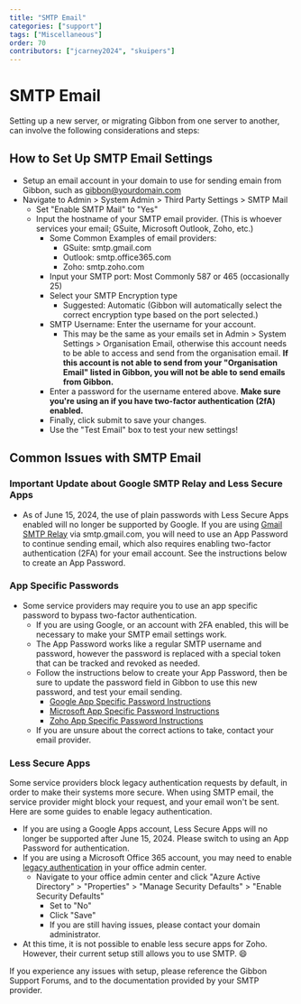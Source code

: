 ```yaml
---
title: "SMTP Email"
categories: ["support"]
tags: ["Miscellaneous"]
order: 70
contributors: ["jcarney2024", "skuipers"]
---
```

# SMTP Email

Setting up a new server, or migrating Gibbon from one server to another, can involve the following considerations and steps:

## How to Set Up SMTP Email Settings

* Setup an email account in your domain to use for sending emain from Gibbon, such as gibbon@yourdomain.com
* Navigate to Admin > System Admin > Third Party Settings > SMTP Mail
  * Set "Enable SMTP Mail" to "Yes"
  * Input the hostname of your SMTP email provider. (This is whoever services your email; GSuite, Microsoft Outlook, Zoho, etc.)
    * Some Common Examples of email providers:
      * GSuite: smtp.gmail.com
      * Outlook: smtp.office365.com
      * Zoho: smtp.zoho.com
    * Input your SMTP port: Most Commonly 587 or 465 (occasionally 25)
    * Select your SMTP Encryption type
      * Suggested: Automatic (Gibbon will automatically select the correct encryption type based on the port selected.)
    * SMTP Username: Enter the username for your account.
      * This may be the same as your emails set in Admin > System Settings > Organisation Email, otherwise this account needs to be able to access and send from the organisation email. **If this account is not able to send from your "Organisation Email" listed in Gibbon, you will not be able to send emails from Gibbon.**
    * Enter a password for the username entered above. **Make sure you're using an [](#app-specific-passwords) if you have two-factor authentication (2fA) enabled.**
    * Finally, click submit to save your changes.
    * Use the "Test Email" box to test your new settings!

## Common Issues with SMTP Email

### Important Update about Google SMTP Relay and Less Secure Apps

* As of June 15, 2024, the use of plain passwords with Less Secure Apps enabled will no longer be supported by Google. If you are using [Gmail SMTP Relay](https://apps.google.com/supportwidget/articlehome?hl=en&article_url=https%3A%2F%2Fsupport.google.com%2Fa%2Fanswer%2F2956491%3Fhl%3Den&assistant_id=generic-unu&product_context=2956491&product_name=UnuFlow&trigger_context=a) via smtp.gmail.com, you will need to use an App Password to continue sending email, which also requires enabling two-factor authentication (2FA) for your email account. See the instructions below to create an App Password.

### App Specific Passwords

* Some service providers may require you to use an app specific password to bypass two-factor authentication.
  * If you are using Google, or an account with 2FA enabled, this will be necessary to make your SMTP email settings work.
  * The App Password works like a regular SMTP username and password, however the password is replaced with a special token that can be tracked and revoked as needed.
  * Follow the instructions below to create your App Password, then be sure to update the password field in Gibbon to use this new password, and test your email sending. 
    * [Google App Specific Password Instructions](https://support.google.com/accounts/answer/185833?hl=en)
    * [Microsoft App Specific Password Instructions](https://support.microsoft.com/en-us/account-billing/using-app-passwords-with-apps-that-don-t-support-two-step-verification-5896ed9b-4263-e681-128a-a6f2979a7944)
    * [Zoho App Specific Password Instructions](https://help.zoho.com/portal/en/kb/bigin/channels/email/articles/generate-an-app-specific-password)
  * If you are unsure about the correct actions to take, contact your email provider.

### Less Secure Apps

Some service providers block legacy authentication requests by default, in order to make their systems more secure. When using SMTP email, the service provider might block your request, and your email won't be sent. Here are some guides to enable legacy authentication.

* If you are using a Google Apps account, Less Secure Apps will no longer be supported after June 15, 2024. Please switch to using an App Password for authentication.
* If you are using a Microsoft Office 365 account, you may need to enable [legacy authentication](http://woshub.com/enable-modern-basic-auth-microsoft-365/) in your office admin center.
  * Navigate to your office admin center and click "Azure Active Directory" > "Properties" > "Manage Security Defaults" > "Enable Security Defaults"
    * Set to "No"
    * Click "Save"
    * If you are still having issues, please contact your domain administrator.
* At this time, it is not possible to enable less secure apps for Zoho. However, their current setup still allows you to use SMTP. 😄

If you experience any issues with setup, please reference the Gibbon Support Forums, and to the documentation provided by your SMTP provider.
